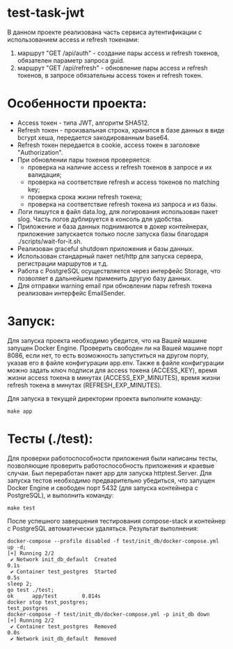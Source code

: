 # test-task-jwt

В данном проекте реализована часть сервиса аутентификации с использованием access и refresh токенами:
1. маршрут "GET /api/auth" - создание пары access и refresh токенов, обязателен параметр запроса guid.
2. маршрут "GET /api/refresh" - обновление пары access и refresh токенов, в запросе обязательны access токен и refresh токен.

# Особенности проекта:
* Access токен - типа JWT, алгоритм SHA512.
* Refresh токен - произвальная строка, хранится в базе данных в виде bcrypt хеша, передается закодированным base64.
* Refresh токен передается в cookie, access токен в заголовке "Authorization".
* При обновлении пары токенов проверяется:
  * проверка на наличие access и refresh токенов в запросе и их валидация;
  * проверка на соответствие refresh и access токенов по matching key;
  * проверка срока жизни refresh токена;
  * проверка на соответствие refresh токена из запроса и из базы.
* Логи пишутся в файл data.log, для логирования использован пакет slog. Часть логов дублируется в консоль для удобства.
* Приложение и база данных поднимаются в докер контейнерах, приложение запускается только после запуска базы благодаря ./scripts/wait-for-it.sh.
* Реализован graceful shutdown приложения и базы данных.
* Использован стандарный пакет net/http для запуска сервера, регистрации маршрутов и т.д.
* Работа с PostgreSQL осуществляется через интерфейс Storage, что позволяет в дальнейшем применить другую базу данных.
* Для отправки warning email при обновлении пары refresh токена реализован интерфейс EmailSender.

# Запуск:
Для запуска проекта необходимо убедится, что на Вашей машине запущен Docker Engine.
Проверить свободен ли на Вашей машине порт 8086, если нет, то есть возможность запуститься на другом порту, указав его в файле конфигурации app.env.
Также в файле конфигурации можно задать ключ подписи для access токена (ACCESS_KEY), время жизни access токена в минутах (ACCESS_EXP_MINUTES), время жизни refresh токена в минутах (REFRESH_EXP_MINUTES).

Для запуска в текущей директории проекта выполните команду:
```
make app
```

# Тесты (./test):
Для проверки работоспособности приложения были написаны тесты, позволяющие проверить работоспособность приложения и краевые случаи.
Был переработан пакет app для запуска httptest.Server.
Для запуска тестов необходимо предварительно убедиться, что запущен Docker Engine и свободен порт 5432 (для запуска контейнера с PostgreSQL), и выполнить команду:
```
make test
```
После успешного завершения тестирования compose-stack и контейнер с PostgreSQL автоматически удаляться.
Результат выполнения:
```
docker-compose --profile disabled -f test/init_db/docker-compose.yml up -d; 
[+] Running 2/2
 ✔ Network init_db_default  Created                                                                                                                                                                                           0.1s 
 ✔ Container test_postgres  Started                                                                                                                                                                                           0.5s 
sleep 2;
go test ./test;
ok      app/test        0.814s
docker stop test_postgres;
test_postgres
docker-compose -f test/init_db/docker-compose.yml -p init_db down
[+] Running 2/2
 ✔ Container test_postgres  Removed                                                                                                                                                                                           0.0s 
 ✔ Network init_db_default  Removed
```

